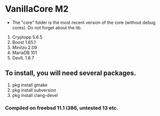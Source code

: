 # VanillaCore   M2

- The "core" folder is the most recent version of the core (without debug cores). Do not forget about the lib.

1. Cryptopp 5.6.5
2. Boost 1.65.1
3. Minilzo 2.09
4. MariaDB 101
5. DevIL 1.8.7

## To install, you will need several packages.

1. pkg install gmake
2. pkg install subversion
3. pkg install clang-devel

### Compiled on freebsd 11.1 i386, untested 13 etc.
